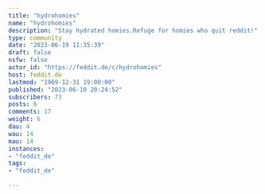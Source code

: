 ```yaml
---
title: "hydrohomies" 
name: "hydrohomies"
description: "Stay hydrated homies.Refuge for homies who quit reddit!"
type: community
date: "2023-06-19 11:35:39"
draft: false
nsfw: false
actor_id: "https://feddit.de/c/hydrohomies"
host: feddit.de
lastmod: "1969-12-31 19:00:00"
published: "2023-06-10 20:24:52"
subscribers: 73
posts: 6
comments: 17
weight: 6
dau: 4
wau: 14
mau: 14
instances:
- "feddit_de"
tags: 
- "feddit_de"

---
```


